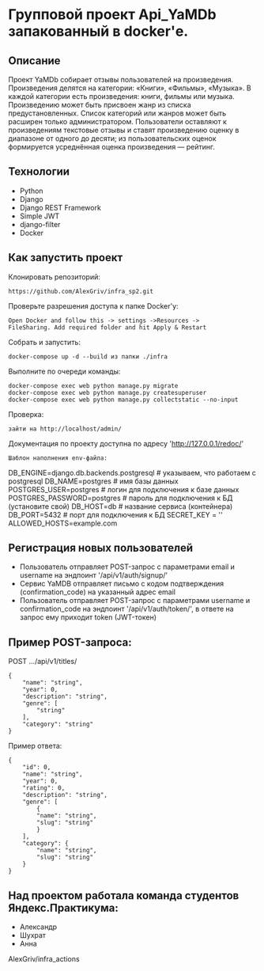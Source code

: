 # Групповой проект Api_YaMDb запакованный в docker'е.

## Описание
Проект YaMDb собирает отзывы пользователей на произведения. Произведения делятся на категории: «Книги», «Фильмы», «Музыка». 
В каждой категории есть произведения: книги, фильмы или музыка.
Произведению может быть присвоен жанр из списка предустановленных. Список категорий или жанров может быть расширен только администратором.
Пользователи оставляют к произведениям текстовые отзывы и ставят произведению оценку в диапазоне от одного до десяти; из пользовательских оценок формируется усреднённая оценка произведения — рейтинг. 

## Технологии
* Python
* Django
* Django REST Framework
* Simple JWT
* django-filter
* Docker

## Как запустить проект
Клонировать репозиторий:
```
https://github.com/AlexGriv/infra_sp2.git
```
Проверьте разрешения доступа к папке Docker'у:
```
Open Docker and follow this -> settings ->Resources ->
FileSharing. Add required folder and hit Apply & Restart
```
Собрать и запустить:
```
docker-compose up -d --build из папки ./infra
```
Выполните по очереди команды:
```
docker-compose exec web python manage.py migrate
docker-compose exec web python manage.py createsuperuser
docker-compose exec web python manage.py collectstatic --no-input
```
Проверка:
```
зайти на http://localhost/admin/
```
Документация по проекту доступна по адресу 'http://127.0.0.1/redoc/'
```
Шаблон наполнения env-файла:
```
DB_ENGINE=django.db.backends.postgresql # указываем, что работаем с postgresql
DB_NAME=postgres # имя базы данных
POSTGRES_USER=postgres # логин для подключения к базе данных
POSTGRES_PASSWORD=postgres # пароль для подключения к БД (установите свой)
DB_HOST=db # название сервиса (контейнера)
DB_PORT=5432 # порт для подключения к БД
SECRET_KEY = ''
ALLOWED_HOSTS=example.com


## Регистрация новых пользователей

* Пользователь отправляет POST-запрос с параметрами email и username на эндпоинт '/api/v1/auth/signup/'
* Сервис YaMDB отправляет письмо с кодом подтверждения (confirmation_code) на указанный адрес email
* Пользователь отправляет POST-запрос с параметрами username и confirmation_code на эндпоинт '/api/v1/auth/token/', в ответе на запрос ему приходит token (JWT-токен)

## Пример POST-запроса:

POST .../api/v1/titles/
```
{
    "name": "string",
    "year": 0,
    "description": "string",
    "genre": [
        "string"
    ],
    "category": "string"
}
```
Пример ответа:
```
{
    "id": 0,
    "name": "string",
    "year": 0,
    "rating": 0,
    "description": "string",
    "genre": [
        {
        "name": "string",
        "slug": "string"
        }
    ],
    "category": {
        "name": "string",
        "slug": "string"
    }
}
```

## Над проектом работала команда студентов Яндекс.Практикума:
* Александр
* Шухрат
* Анна

AlexGriv/infra_actions
